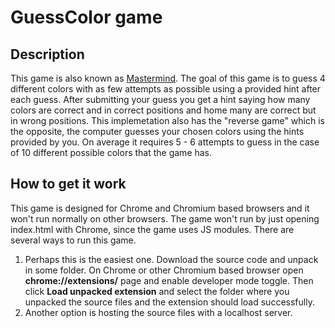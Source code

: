# GuessColor game
## Description
This game is also known as [Mastermind](https://en.wikipedia.org/wiki/Mastermind_(board_game)). The goal of this game is to guess 4 different colors with as few attempts as possible using a provided hint after each guess. After submitting your guess you get a hint saying how many colors are correct and in correct positions and home many are correct but in wrong positions. This implemetation also has the "reverse game" which is the opposite, the computer guesses your chosen colors using the hints provided by you. On average it requires 5 - 6 attempts to guess in the case of 10 different possible colors that the game has.
## How to get it work
This game is designed for Chrome and Chromium based browsers and it won't run normally on other browsers. The game won't run by just opening index.html with Chrome, since the game uses JS modules. There are several ways to run this game.
1. Perhaps this is the easiest one. Download the source code and unpack in some folder. On Chrome or other Chromium based browser open **chrome://extensions/** page and enable developer mode toggle. Then click **Load unpacked extension** and select the folder where you unpacked the source files and the extension should load successfully.
2. Another option is hosting the source files with a localhost server.
